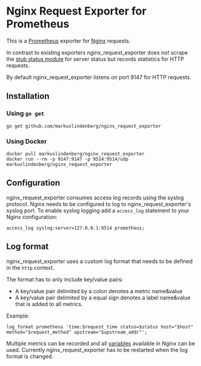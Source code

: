 # Nginx Request Exporter for Prometheus

This is a [Prometheus](https://prometheus.io/) exporter for [Nginx](http://nginx.org/) requests. 

In contrast to existing exporters nginx_request_exporter does *not* scrape the [stub status module](http://nginx.org/en/docs/http/ngx_http_stub_status_module.html) for server status but records statistics for HTTP requests.

By default nginx_request_exporter listens on port 9147 for HTTP requests.

## Installation

### Using `go get`

```
go get github.com/markuslindenberg/nginx_request_exporter
```

### Using Docker

```
docker pull markuslindenberg/nginx_request_exporter
docker run --rm -p 9147:9147 -p 9514:9514/udp markuslindenberg/nginx_request_exporter
```

## Configuration

nginx_request_exporter consumes access log records using the syslog protocol. Nginx needs to be configured to log to nginx_request_exporter's syslog port. To enable syslog logging add a `access_log` statement to your Nginx configuration:

```
access_log syslog:server=127.0.0.1:9514 prometheus;
```

## Log format

nginx_request_exporter uses a custom log format that needs to be defined in the `http` context.

The format has to only include key/value pairs:

* A key/value pair delimited by a colon denotes a metric name&value
* A key/value pair delimited by a equal sign denotes a label name&value that is added to all metrics.

Example:

```
log_format prometheus 'time:$request_time status=$status host="$host" method="$request_method" upstream="$upstream_addr"';

```

Multiple metrics can be recorded and all [variables](http://nginx.org/en/docs/varindex.html) available in Nginx can be used. 
Currently nginx_request_exporter has to be restarted when the log format is changed.

